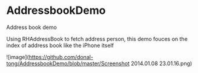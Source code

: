 AddressbookDemo
===============

Address book demo

Using RHAddressBook to fetch address person, this demo fouces on the index of address book like the iPhone itself

 ![image](https://github.com/donal-tong/AddressbookDemo/blob/master/Screenshot 2014.01.08 23.01.16.png)
